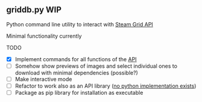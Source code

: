 ## griddb.py WIP ##
Python command line utility to interact with
[Steam Grid API](https://www.steamgriddb.com/)

Minimal functionality currently

TODO
- [x] Implement commands for all functions of the [API](https://www.steamgriddb.com/api/v2)
- [ ] Somehow show previews of images and select individual ones to download with minimal dependencies (possible?)
- [ ] Make interactive mode
- [ ] Refactor to work also as an API library ([no python implementation exists](https://www.steamgriddb.com/api/v2#section/Libraries))
- [ ] Package as pip library for installation as executable
